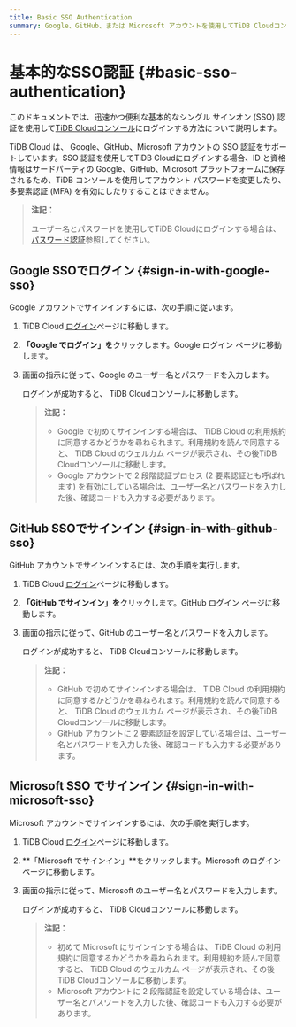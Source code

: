 ```yaml
---
title: Basic SSO Authentication
summary: Google、GitHub、または Microsoft アカウントを使用してTiDB Cloudコンソールにログインする方法を学びます。
---
```


# 基本的なSSO認証 {#basic-sso-authentication}

このドキュメントでは、迅速かつ便利な基本的なシングル サインオン (SSO) 認証を使用して[TiDB Cloudコンソール](https://tidbcloud.com/)にログインする方法について説明します。

TiDB Cloud は、 Google、GitHub、Microsoft アカウントの SSO 認証をサポートしています。SSO 認証を使用してTiDB Cloudにログインする場合、ID と資格情報はサードパーティの Google、GitHub、Microsoft プラットフォームに保存されるため、TiDB コンソールを使用してアカウント パスワードを変更したり、多要素認証 (MFA) を有効にしたりすることはできません。

> **注記：**
>
> ユーザー名とパスワードを使用してTiDB Cloudにログインする場合は、 [パスワード認証](/tidb-cloud/tidb-cloud-password-authentication.md)参照してください。

## Google SSOでログイン {#sign-in-with-google-sso}

Google アカウントでサインインするには、次の手順に従います。

1.  TiDB Cloud [ログイン](https://tidbcloud.com/)ページに移動します。

2.  **「Google でログイン」を**クリックします。Google ログイン ページに移動します。

3.  画面の指示に従って、Google のユーザー名とパスワードを入力します。

    ログインが成功すると、 TiDB Cloudコンソールに移動します。

    > **注記：**
    >
    > -   Google で初めてサインインする場合は、 TiDB Cloud の利用規約に同意するかどうかを尋ねられます。利用規約を読んで同意すると、 TiDB Cloud のウェルカム ページが表示され、その後TiDB Cloudコンソールに移動します。
    > -   Google アカウントで 2 段階認証プロセス (2 要素認証とも呼ばれます) を有効にしている場合は、ユーザー名とパスワードを入力した後、確認コードも入力する必要があります。

## GitHub SSOでサインイン {#sign-in-with-github-sso}

GitHub アカウントでサインインするには、次の手順を実行します。

1.  TiDB Cloud [ログイン](https://tidbcloud.com/)ページに移動します。

2.  **「GitHub でサインイン」を**クリックします。GitHub ログイン ページに移動します。

3.  画面の指示に従って、GitHub のユーザー名とパスワードを入力します。

    ログインが成功すると、 TiDB Cloudコンソールに移動します。

    > **注記：**
    >
    > -   GitHub で初めてサインインする場合は、 TiDB Cloud の利用規約に同意するかどうかを尋ねられます。利用規約を読んで同意すると、 TiDB Cloud のウェルカム ページが表示され、その後TiDB Cloudコンソールに移動します。
    > -   GitHub アカウントに 2 要素認証を設定している場合は、ユーザー名とパスワードを入力した後、確認コードも入力する必要があります。

## Microsoft SSO でサインイン {#sign-in-with-microsoft-sso}

Microsoft アカウントでサインインするには、次の手順を実行します。

1.  TiDB Cloud [ログイン](https://tidbcloud.com/)ページに移動します。

2.  **「Microsoft でサインイン」**をクリックします。Microsoft のログイン ページに移動します。

3.  画面の指示に従って、Microsoft のユーザー名とパスワードを入力します。

    ログインが成功すると、 TiDB Cloudコンソールに移動します。

    > **注記：**
    >
    > -   初めて Microsoft にサインインする場合は、 TiDB Cloud の利用規約に同意するかどうかを尋ねられます。利用規約を読んで同意すると、 TiDB Cloud のウェルカム ページが表示され、その後TiDB Cloudコンソールに移動します。
    > -   Microsoft アカウントに 2 段階認証を設定している場合は、ユーザー名とパスワードを入力した後、確認コードも入力する必要があります。

